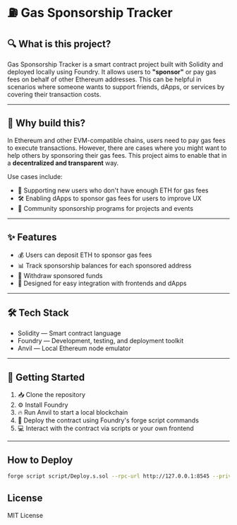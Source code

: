 #  ⛽ Gas Sponsorship Tracker


## 🔍 What is this project?

Gas Sponsorship Tracker is a smart contract project built with Solidity and deployed locally using Foundry. It allows users to **"sponsor"** or pay gas fees on behalf of other Ethereum addresses. This can be helpful in scenarios where someone wants to support friends, dApps, or services by covering their transaction costs.

---

## 🤔 Why build this?

In Ethereum and other EVM-compatible chains, users need to pay gas fees to execute transactions. However, there are cases where you might want to help others by sponsoring their gas fees. This project aims to enable that in a **decentralized and transparent** way.

Use cases include:

- 🚀 Supporting new users who don't have enough ETH for gas fees  
- 🛠️ Enabling dApps to sponsor gas fees for users to improve UX  
- 🤝 Community sponsorship programs for projects and events  

---

## ✨ Features

- 💰 Users can deposit ETH to sponsor gas fees  
- 📊 Track sponsorship balances for each sponsored address  
- 🔄 Withdraw sponsored funds  
- 🔗 Designed for easy integration with frontends and dApps  

---

## 🛠️ Tech Stack

- Solidity — Smart contract language  
- Foundry — Development, testing, and deployment toolkit  
- Anvil — Local Ethereum node emulator  

---

## 🚀 Getting Started

1. 📥 Clone the repository  
2. ⚙️ Install Foundry  
3. 🔥 Run Anvil to start a local blockchain  
4. 📡 Deploy the contract using Foundry's forge script commands  
5. 💻 Interact with the contract via scripts or your own frontend  

---


## How to Deploy

```bash
forge script script/Deploy.s.sol --rpc-url http://127.0.0.1:8545 --private-key <YOUR_PRIVATE_KEY> --broadcast

```

## License

MIT License
